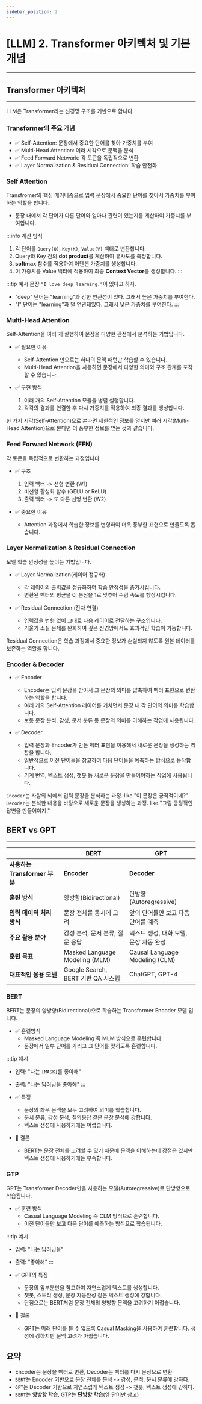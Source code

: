 ```yaml
---
sidebar_position: 2
---
```


# [LLM] 2. Transformer 아키텍처 및 기본 개념
---


## Transformer 아키텍처
---

LLM은 Transformer라는 신경망 구조를 기반으로 합니다.

### Transformer의 주요 개념

- ✅ Self-Attention: 문장에서 중요한 단어를 찾아 가중치를 부여
- ✅ Multi-Head Attention: 여러 시각으로 문맥을 분석
- ✅ Feed Forward Network: 각 토큰을 독립적으로 변환
- ✅ Layer Normalization & Residual Connection: 학습 안전화

### Self Attention

Transfromer의 핵심 메커니즘으로 입력 문장에서 중요한 단어를 찾아서 가중치를 부여하는 역할을 합니다.

- 문장 내에서 각 단어가 다른 단어와 얼마나 관련이 있는지를 계산하여 가중치를 부여합니다.

:::info 계산 방식
1. 각 단어를 `Query(Q)`, `Key(K)`, `Value(V)` 벡터로 변환합니다.  
2. Query와 Key 간의 **dot product**를 계산하여 유사도를 측정합니다.  
3. **softmax** 함수를 적용하여 어텐션 가중치를 생성합니다.  
4. 이 가중치를 Value 백터에 적용하여 최종 **Context Vector**를 생성합니다.
:::

:::tip 예시
문장 `"I love deep learning."`이 있다고 하자.  
- "deep" 단어는 "learning"과 강한 연관성이 있다. 그래서 높은 가중치를 부여한다.  
- "I" 단어는 "learning"과 덜 연관돼있다. 그래서 낮은 가중치를 부여한다.
:::


### Multi-Head Attention

Self-Attention을 여러 개 실행하여 문장을 다양한 관점에서 분석하는 기법입니다.

- ✅ 필요한 이유
    - Self-Attention 만으로는 하나의 문맥 패턴만 학습할 수 있습니다.
    - Multi-Head Attention을 사용하면 문장에서 다양한 의미와 구조 관계를 포착할 수 있습니다.

- ✅ 구현 방식
    1. 여러 개의 Self-Attention 모듈을 병렬 실행합니다.  
    2. 각각의 결과를 연결한 후 다시 가중치를 적용하여 최종 결과를 생성합니다.

한 가지 시각(Self-Attention)으로 본다면 제한적인 정보를 얻지만 여러 시각(Multi-Head Attention)으로 본다면 더 풍부한 정보를 얻는 것과 같습니다.


### Feed Forward Network (FFN)

각 토큰을 독립적으로 변환하는 과정입니다.

- ✅ 구조
    1. 입력 백터 -> 선형 변환 (W1)  
    2. 비선형 활성화 함수 (GELU or ReLU)  
    3. 출력 백터 -> 또 다른 선형 변환 (W2)

- ✅ 중요한 이유
    - Attention 과정에서 학습한 정보를 변형하여 더욱 풍부한 표현으로 만들도록 돕습니다.

### Layer Normalization & Residual Connection

모델 학습 안정성을 높이는 기법입니다.

- ✅ Layer Normalization(레이어 정규화)
    - 각 레이어의 출력값을 정규화하여 학습 안정성을 증가시킵니다.
    - 변환된 벡터의 평균을 0, 분산을 1로 맞추어 수렴 속도를 향상시킵니다.

- ✅ Residual Connection (잔차 연결)
    - 입력값을 변형 없이 그대로 다음 레이어로 전달하는 구조입니다.
    - 기울기 소실 문제를 완화하여 깊은 신경망에서도 효과적인 학습이 가능합니다.

Residual Connection은 학습 과정에서 중요한 정보가 손실되지 않도록 원본 데이터를 보존하는 역할을 합니다.


### Encoder & Decoder

- ✅ Encoder
    - Encoder는 입력 문장을 받아서 그 문장의 의미를 압축하여 벡터 표현으로 변환하는 역할을 합니다.
    - 여러 개의 Self-Attention 레이어를 거치면서 문장 내 각 단어의 의미를 학습합니다.
    - 보통 문장 분석, 감성, 문서 분류 등 문장의 의미를 이해하는 작업에 사용됩니다.

- ✅ Decoder
    - 입력 문장과 Encoder가 만든 벡터 표현을 이용해서 새로운 문장을 생성하는 역할을 합니다.
    - 일반적으로 이전 단어들을 참고하여 다음 단어들을 예측하는 방식으로 동작합니다.
    - 기계 번역, 텍스트 생성, 챗봇 등 새로운 문장을 만들어야하는 작업에 사용됩니다.

`Encoder`는 사람의 뇌에서 입력 문장을 분석하는 과정. like "이 문장은 긍적적이네?"  
`Decoder`는 분석한 내용을 바탕으로 새로운 문장을 생성하는 과정. like "그럼 긍정적인 답변을 만들어야지."


## BERT vs GPT
---

|  | **BERT** | **GPT** |
|------|-----------------|-----------------|
| **사용하는 Transformer 부분** | **Encoder** | **Decoder** |
| **훈련 방식** | 양방향(Bidirectional) | 단방향(Autoregressive) |
| **입력 데이터 처리 방식** | 문장 전체를 동시에 고려 | 앞의 단어들만 보고 다음 단어를 예측 |
| **주요 활용 분야** | 감성 분석, 문서 분류, 질문 응답 | 텍스트 생성, 대화 모델, 문장 자동 완성 |
| **훈련 목표** | Masked Language Modeling (MLM) | Causal Language Modeling (CLM) |
| **대표적인 응용 모델** | Google Search, BERT 기반 QA 시스템 | ChatGPT, GPT-4 |


### BERT

BERT는 문장의 양방향(Bidirectional)으로 학습하는 Transformer Encoder 모델 입니다.

- ✅ 훈련방식
    - Masked Language Modeling 즉 MLM 방식으로 훈련합니다.
    - 문장에서 일부 단어를 가리고 그 단어를 맞히도록 훈련합니다.
    
:::tip 예시
- 입력: "나는 `[MASK]`를 좋아해"  
- 출력: "나는 딥러닝을 좋아해"
:::

- ✅ 특징
    - 문장의 좌우 문맥을 모두 고려하여 의미를 학습합니다.
    - 문서 분류, 감성 분석, 질의응답 같은 문장 분석에 강합니다.
    - 텍스트 생성에 사용하기에는 어렵습니다.

- 🚀 결론
    - BERT는 문장 전체를 고려할 수 있기 때문에 문맥을 이해하는데 강점은 있지만 텍스트 생성에 사용하기에는 부족합니다.


### GTP

GPT는 Transformer Decoder만을 사용하는 모델(Autoregressive)로 단방향으로 학습됩니다.

- ✅ 훈련 방식
    - Casual Language Modeling 즉 CLM 방식으로 훈련합니다.
    - 이전 단어들만 보고 다음 단어를 예측하는 방식으로 학습됩니다.

:::tip 예시
- 입력: "나는 딥러닝을"
- 출력: "좋아해"
:::

- ✅ GPT의 특징
    - 문장의 앞부분만을 참고하여 자연스럽게 텍스트를 생성합니다.
    - 챗봇, 스토리 생성, 문장 자동완성 같은 텍스트 생성에 강합니다.
    - 단점으로는 BERT처럼 문장 전체의 양방향 문맥을 고려하기 어렵습니다.

- 🚀 결론
    - GPT는 미래 단어를 볼 수 없도록 Casual Masking을 사용하여 훈련합니다. 생성에 강하지만 문맥 고려가 아쉽습니다.



## 요약

- Encoder는 문장을 벡터로 변환, Decoder는 벡터를 다시 문장으로 변환
- `BERT`는 Encoder 기반으로 문장 전체를 분석 -> 감성, 분석, 문서 분류에 강하다.
- `GPT`는 Decoder 기반으로 자연스럽게 텍스트 생성 -> 챗봇, 텍스트 생성에 강하다.
- `BERT`는 **양방향 학습**, GTP는 **단방향 학습**(앞 단어만 참고)